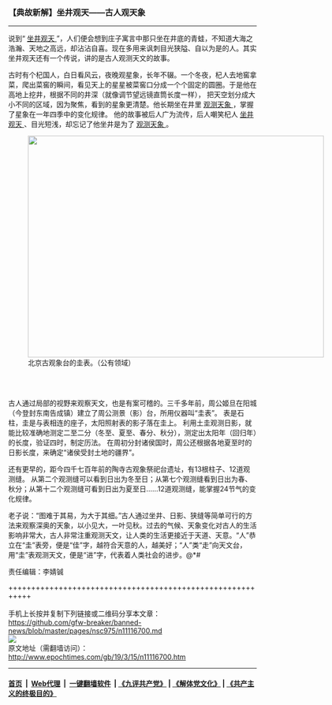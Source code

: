 ### 【典故新解】坐井观天——古人观天象
------------------------

<p>
 说到“
 <a href="http://www.epochtimes.com/gb/tag/%E5%9D%90%E4%BA%95%E8%A7%82%E5%A4%A9.html">
  坐井观天
 </a>
 ”，人们便会想到庄子寓言中那只坐在井底的青蛙，不知道大海之浩瀚、天地之高远，却沾沾自喜。现在多用来讽刺目光狭隘、自以为是的人。其实坐井观天还有一个传说，讲的是古人观测天文的故事。
</p>
<p>
 古时有个杞国人，白日看风云，夜晚观星象，长年不辍。一个冬夜，杞人去地窖拿菜，爬出菜窖的瞬间，看见天上的星星被菜窖口分成一个个固定的圆圈。于是他在高地上挖井，根据不同的井深（就像调节望远镜直筒长度一样）， 把天空划分成大小不同的区域，因为聚焦，看到的星象更清楚。他长期坐在井里
 <a href="http://www.epochtimes.com/gb/tag/%E8%A7%82%E6%B5%8B%E5%A4%A9%E8%B1%A1.html">
  观测天象
 </a>
 ，掌握了星象在一年四季中的变化规律。 他的故事被后人广为流传，后人嘲笑杞人
 <a href="http://www.epochtimes.com/gb/tag/%E5%9D%90%E4%BA%95%E8%A7%82%E5%A4%A9.html">
  坐井观天
 </a>
 、目光短浅，却忘记了他坐井是为了
 <a href="http://www.epochtimes.com/gb/tag/%E8%A7%82%E6%B5%8B%E5%A4%A9%E8%B1%A1.html">
  观测天象
 </a>
 。
</p>
<figure class="wp-caption aligncenter" id="attachment_9966646" style="width: 600px">
 <a href="http://i.epochtimes.com/assets/uploads/2017/12/1712171046292357.jpg">
  <img alt="" class="wp-image-9966646 size-large" height="450" src="http://i.epochtimes.com/assets/uploads/2017/12/1712171046292357-600x450.jpg" width="600"/>
 </a>
 <br/><figcaption class="wp-caption-text">
  北京古观象台的圭表。（公有领域）
 </figcaption><br/>
</figure><br/>
<p>
 古人通过局部的视野来观察天文，也是有案可稽的。三千多年前，周公姬旦在阳城（今登封东南告成镇）建立了周公测景（影）台，所用仪器叫“圭表”。 表是石柱，圭是与表相连的座子，太阳照射表的影子落在圭上。 利用土圭观测日影，就能比较准确地测定二至二分（冬至、夏至、春分、秋分），测定出太阳年（回归年）的长度，验证四时，制定历法。 在周初分封诸侯国时，周公还根据各地夏至时的日影长度，来确定“诸侯受封土地的疆界”。
</p>
<p>
 还有更早的，距今四千七百年前的陶寺古观象祭祀台遗址，有13根柱子、12道观测缝。 从第二个观测缝可以看到日出为冬至日；从第七个观测缝看到日出为春、秋分；从第十二个观测缝可看到日出为夏至日……12道观测缝，能掌握24节气的变化规律。
</p>
<p>
 老子说：“图难于其易，为大于其细。”古人通过坐井、日影、狭缝等简单可行的方法来观察深奥的天象，以小见大，一叶见秋。过去的气候、天象变化对古人的生活影响非常大，古人非常注重观测天文，让人类的生活更接近于天道、天意。“人”恭立在“圭”表旁，便是“佳”字，越符合天意的人，越美好；“人”类“走”向天文台，用“圭”表观测天文，便是“进”字，代表着人类社会的进步。@*#
</p>
<p>
 责任编辑：李婧铖
</p>

+++++++++++++++++++++++++++++++++++++++++++++++++++++++++++<br/><br/>
手机上长按并复制下列链接或二维码分享本文章：<br/>
https://github.com/gfw-breaker/banned-news/blob/master/pages/nsc975/n11116700.md <br/>
<a href='https://github.com/gfw-breaker/banned-news/blob/master/pages/nsc975/n11116700.md'><img src='https://github.com/gfw-breaker/banned-news/blob/master/pages/nsc975/n11116700.md.png'/></a> <br/>
原文地址（需翻墙访问）：http://www.epochtimes.com/gb/19/3/15/n11116700.htm


------------------------
#### [首页](https://github.com/gfw-breaker/banned-news/blob/master/README.md) &nbsp;|&nbsp; [Web代理](https://github.com/labour-camp/helloworld) &nbsp;|&nbsp; [一键翻墙软件](https://github.com/gfw-breaker/nogfw/blob/master/README.md) &nbsp;| [《九评共产党》](https://github.com/gfw-breaker/9ping.md/blob/master/README.md#九评之一评共产党是什么) | [《解体党文化》](https://github.com/gfw-breaker/jtdwh.md/blob/master/README.md) | [《共产主义的终极目的》](https://github.com/gfw-breaker/gczydzjmd.md/blob/master/README.md)


